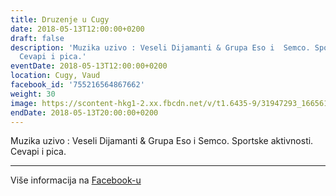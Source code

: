 ```yaml
---
title: Druzenje u Cugy
date: 2018-05-13T12:00:00+0200
draft: false
description: 'Muzika uzivo : Veseli Dijamanti & Grupa Eso i  Semco. Sportske aktivnosti.
  Cevapi i pica.'
eventDate: 2018-05-13T12:00:00+0200
location: Cugy, Vaud
facebook_id: '755216564867662'
weight: 30
image: https://scontent-hkg1-2.xx.fbcdn.net/v/t1.6435-9/31947293_1665614486867697_1159691004425535488_n.jpg?_nc_cat=104&ccb=1-7&_nc_sid=9e60e4&_nc_ohc=Iu0I_JVOJL0Q7kNvwFkv-vX&_nc_oc=AdmEVWXFEjsrV8m_ujWB8kuNp5JPznvqYkDhEphwh6xKX5VmSRk0GNGzhC4EGRiuOMU&_nc_zt=23&_nc_ht=scontent-hkg1-2.xx&edm=ABTKTjYEAAAA&_nc_gid=FVFSCxRYbIpmYLD5oDDorA&oh=00_AfSyM8R_y0LczQRvYb4LfMUio85NTq-faaw5eYjFGuptaQ&oe=68980F1A
endDate: 2018-05-13T20:00:00+0200
---
```


Muzika uzivo : Veseli Dijamanti & Grupa Eso i  Semco. Sportske aktivnosti. Cevapi i pica.

---

Više informacija na [Facebook-u](https://facebook.com/events/755216564867662)